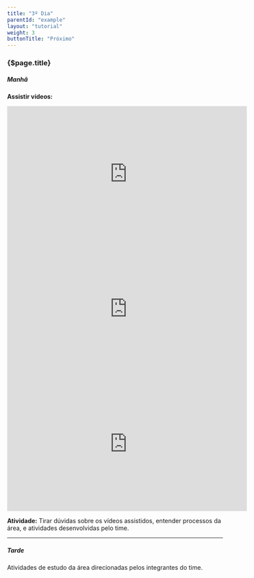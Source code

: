 ```yaml
---
title: "3º Dia"
parentId: "example"
layout: "tutorial"
weight: 3
buttonTitle: "Próximo"
---
```


### {$page.title}

##### Manhã

<p><b>Assistir vídeos:</b></p>

<div class="video-responsive">
	<iframe width="560" height="315" src="https://www.youtube.com/embed/LNnK04_QmZE?rel=0" frameborder="0" allow="autoplay; encrypted-media" allowfullscreen></iframe><br>
</div>	

<div class="video-responsive">
	<iframe width="560" height="315" src="https://www.youtube.com/embed/taNFdSy3AIs?rel=0" frameborder="0" allow="autoplay; encrypted-media" allowfullscreen></iframe><br>
</div>

<div class="video-responsive">
	<iframe width="560" height="315" src="https://www.youtube.com/embed/SKS1BWp784Y?rel=0" frameborder="0" allow="autoplay; encrypted-media" allowfullscreen></iframe><br>
</div>

<p class="justify-text"><b>Atividade:</b> Tirar dúvidas sobre os vídeos assistidos, entender processos da área, e atividades desenvolvidas pelo time.</p> 


---

##### Tarde

<p>Atividades de estudo da área direcionadas pelos integrantes do time.</p>
